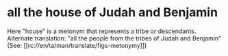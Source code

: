# all the house of Judah and Benjamin

Here "house" is a metonym that represents a tribe or descendants. Alternate translation: "all the people from the tribes of Judah and Benjamin" (See: [[rc://en/ta/man/translate/figs-metonymy]])


